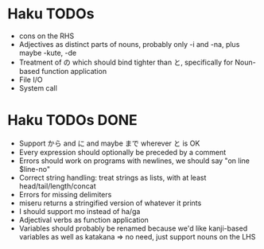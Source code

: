 # Haku TODOs

- cons on the RHS
- Adjectives as distinct parts of nouns, probably only -i and -na, plus maybe -kute, -de
- Treatment of の which should bind tighter than と, specifically for Noun-based function application
- File I/O
- System call

# Haku TODOs DONE

- Support から and に and maybe まで wherever と is OK
- Every expression should optionally be preceded by a comment
- Errors should work on programs with newlines, we should say "on line $line-no"
- Correct string handling: treat strings as lists, with at least head/tail/length/concat
- Errors for missing delimiters
- miseru returns a stringified version of whatever it prints
- I should support mo instead of ha/ga
- Adjectival verbs as function application
- Variables should probably be renamed because we'd like kanji-based variables as well as katakana => no need, just support nouns on the LHS
